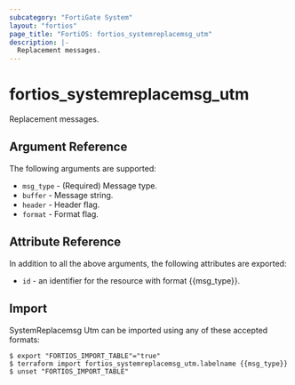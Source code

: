 ```yaml
---
subcategory: "FortiGate System"
layout: "fortios"
page_title: "FortiOS: fortios_systemreplacemsg_utm"
description: |-
  Replacement messages.
---
```


# fortios_systemreplacemsg_utm
Replacement messages.

## Argument Reference

The following arguments are supported:

* `msg_type` - (Required) Message type.
* `buffer` - Message string.
* `header` - Header flag.
* `format` - Format flag.


## Attribute Reference

In addition to all the above arguments, the following attributes are exported:
* `id` - an identifier for the resource with format {{msg_type}}.

## Import

SystemReplacemsg Utm can be imported using any of these accepted formats:
```
$ export "FORTIOS_IMPORT_TABLE"="true"
$ terraform import fortios_systemreplacemsg_utm.labelname {{msg_type}}
$ unset "FORTIOS_IMPORT_TABLE"
```
